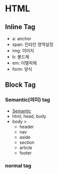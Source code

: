 # HTML
## Inline Tag
  - a: anchor
  - span: 인라인 영역설정
  - img: 이미지
  - b: 볼드체
  - em: 이탤릭체
  - form: 양식

## Block Tag
  ### Semantic(의미) tag
  - [Semantic](https://tinyurl.com/yfyd7rwr)
  - html, head, body
  - body >
    - header
    - nav
    - aside
    - section
    - article
    - footer

  ### normal tag